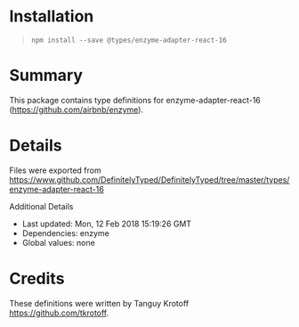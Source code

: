 # Installation
> `npm install --save @types/enzyme-adapter-react-16`

# Summary
This package contains type definitions for enzyme-adapter-react-16 (https://github.com/airbnb/enzyme).

# Details
Files were exported from https://www.github.com/DefinitelyTyped/DefinitelyTyped/tree/master/types/enzyme-adapter-react-16

Additional Details
 * Last updated: Mon, 12 Feb 2018 15:19:26 GMT
 * Dependencies: enzyme
 * Global values: none

# Credits
These definitions were written by Tanguy Krotoff <https://github.com/tkrotoff>.
